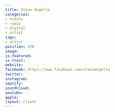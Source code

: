 ```yaml
---
title: Steve Angello
categories:
- events
- radio
- digital
- artist
tags:
- artist
position: 226
image: 
is-featured: 
is-front: 
website: 
facebook: https://www.facebook.com/steveangello
twitter: 
instagram: 
spotify: 
soundcloud: 
youtube: 
apple: 
layout: client
---
```


